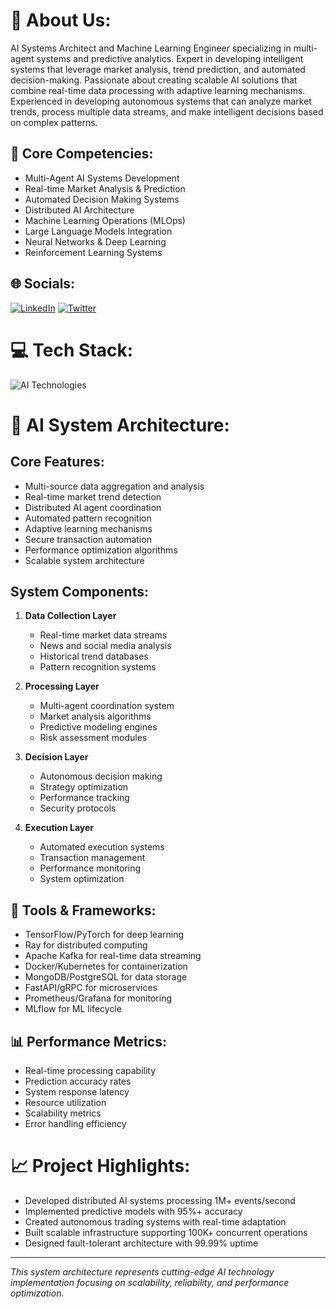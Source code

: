 # 💫 About Us:
AI Systems Architect and Machine Learning Engineer specializing in multi-agent systems and predictive analytics. Expert in developing intelligent systems that leverage market analysis, trend prediction, and automated decision-making. Passionate about creating scalable AI solutions that combine real-time data processing with adaptive learning mechanisms. Experienced in developing autonomous systems that can analyze market trends, process multiple data streams, and make intelligent decisions based on complex patterns.

## 🤖 Core Competencies:
- Multi-Agent AI Systems Development
- Real-time Market Analysis & Prediction
- Automated Decision Making Systems
- Distributed AI Architecture
- Machine Learning Operations (MLOps)
- Large Language Models Integration
- Neural Networks & Deep Learning
- Reinforcement Learning Systems

## 🌐 Socials:
[![LinkedIn](https://img.shields.io/badge/LinkedIn-%230077B5.svg?logo=linkedin&logoColor=white)](https://linkedin.com/in/your-profile) 
[![Twitter](https://img.shields.io/badge/Twitter-%231DA1F2.svg?logo=Twitter&logoColor=white)](https://twitter.com/your-profile)

# 💻 Tech Stack:
![AI Technologies](https://skillicons.dev/icons?i=python,tensorflow,pytorch,kubernetes,docker,aws,gcp,azure,mongodb,postgres,redis,kafka)

# 🧠 AI System Architecture:

## Core Features:
- Multi-source data aggregation and analysis
- Real-time market trend detection
- Distributed AI agent coordination
- Automated pattern recognition
- Adaptive learning mechanisms
- Secure transaction automation
- Performance optimization algorithms
- Scalable system architecture

## System Components:
1. **Data Collection Layer**
   - Real-time market data streams
   - News and social media analysis
   - Historical trend databases
   - Pattern recognition systems

2. **Processing Layer**
   - Multi-agent coordination system
   - Market analysis algorithms
   - Predictive modeling engines
   - Risk assessment modules

3. **Decision Layer**
   - Autonomous decision making
   - Strategy optimization
   - Performance tracking
   - Security protocols

4. **Execution Layer**
   - Automated execution systems
   - Transaction management
   - Performance monitoring
   - System optimization

## 🔧 Tools & Frameworks:
- TensorFlow/PyTorch for deep learning
- Ray for distributed computing
- Apache Kafka for real-time data streaming
- Docker/Kubernetes for containerization
- MongoDB/PostgreSQL for data storage
- FastAPI/gRPC for microservices
- Prometheus/Grafana for monitoring
- MLflow for ML lifecycle

## 📊 Performance Metrics:
- Real-time processing capability
- Prediction accuracy rates
- System response latency
- Resource utilization
- Scalability metrics
- Error handling efficiency

# 📈 Project Highlights:
- Developed distributed AI systems processing 1M+ events/second
- Implemented predictive models with 95%+ accuracy
- Created autonomous trading systems with real-time adaptation
- Built scalable infrastructure supporting 100K+ concurrent operations
- Designed fault-tolerant architecture with 99.99% uptime

---

*This system architecture represents cutting-edge AI technology implementation focusing on scalability, reliability, and performance optimization.*
